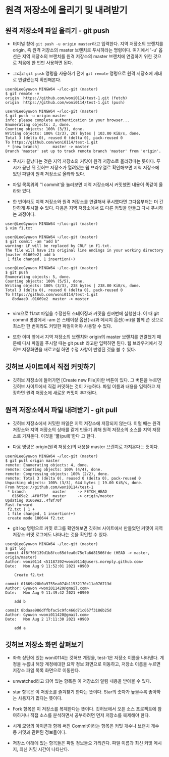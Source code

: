 # 원격 저장소에 올리기 및 내려받기

## 원격 저장소에 파일 올리기 - git push

* 터미널 창에 ```git push -u origin master```라고 입력한다. 지역 저장소의 브랜치를 origin, 즉 원격 저장소의 master 브랜치로 푸시하라는 명령이다. 여기에서 '-u' 옵션은 지역 저장소의 브랜치를 원격 저장소의 master 브랜치에 연결하기 위한 것으로 처음에 한 번만 사용하면 된다.

* 그리고 ```git push``` 명령을 사용하기 전에 ```git remote``` 명령으로 원격 저장소에 재대로 연결됐는지 확인해본다.

```
user@LeeGyuwon MINGW64 ~/loc-git (master)
$ git remote -v
origin  https://github.com/woni0114/test-1.git (fetch)
origin  https://github.com/woni0114/test-1.git (push)

user@LeeGyuwon MINGW64 ~/loc-git (master)
$ git push -u origin master
info: please complete authentication in your browser...
Enumerating objects: 3, done.
Counting objects: 100% (3/3), done.
Writing objects: 100% (3/3), 207 bytes | 103.00 KiB/s, done.
Total 3 (delta 0), reused 0 (delta 0), pack-reused 0
To https://github.com/woni0114/test-1.git
 * [new branch]      master -> master
Branch 'master' set up to track remote branch 'master' from 'origin'.

```

* 푸시가 끝났다는 것은 지역 저장소의 커밋이 원격 저장소로 올라갔따는 뜻이다. 푸시가 끝난 뒤 깃허브 저장소가 열려있는 웹 브라우절르 확인해보면 지역 저장소에 있던 파일이 원격 저장소로 올라와 았다.

* 파일 목록위의 '1 commit'을 눌러보면 지역 저장소에서 커밋했떤 내용이 똑같이 올라와 있다.

* 한 번이라도 지역 저장소와 원격 저장소를 연결해서 푸시했다면 그다음부터는 더 간단하게 푸시할 수 있다. 다음은 지역 저장소에서 또 다른 커밋을 만들고 다시 푸시하는 과정이다.

```
user@LeeGyuwon MINGW64 ~/loc-git (master)
$ vim f1.txt

user@LeeGyuwon MINGW64 ~/loc-git (master)
$ git commit -am "add b"
warning: LF will be replaced by CRLF in f1.txt.
The file will have its original line endings in your working directory
[master 01669e2] add b
 1 file changed, 1 insertion(+)

user@LeeGyuwon MINGW64 ~/loc-git (master)
$ git push
Enumerating objects: 5, done.
Counting objects: 100% (5/5), done.
Writing objects: 100% (3/3), 238 bytes | 238.00 KiB/s, done.
Total 3 (delta 0), reused 0 (delta 0), pack-reused 0
To https://github.com/woni0114/test-1.git
   8bdaae9..01669e2  master -> master


```

* vim으로 f1.txt 파일을 수정한뒤 스테이징과 커밋을 한꺼번에 실행한다. 이 때 git commit 명령에서 -am 은 스테이징 옵션(-a)과 메시지 옵션(-m)을 함께 쓴 것으로 최소한 한 번이라도 커밋한 파일이어야 사용할 수 있다.

* 또한 이미 앞에서 지역 저장소의 브랜치와 origin의 master 브랜치를 연결했기 때문에 다시 파일을 푸시할 때는 git push 라고만 입력하면 된다. 웹 브라우저에서 깃허브 저장화면을 새로고침 하면 수정 사항이 반영된 것을 볼 수 있다.

## 깃허브 사이트에서 직접 커밋하기

* 깃허브 저장소에 들어가면 [Create new File]이란 버튼이 있다. 그 버튼을 누르면 깃허브 사이트에서 직접 커밋하는 것이 가능하다. 파일 이름과 내용을 입력하고 저장하면 원격 저장소에 새로운 커밋이 추가된다.

## 원격 저장소에서 파일 내려받기 - git pull

* 깃허브 저장소에서 커밋한 파일은 지역 저장소에 저장되지 않는다. 이럴 때는 원격 저장소와 지역 저장소의 상태를 같게 만들기 위해 원격 저장소의 소스를 지역 저장소로 가져온다. 이것을 '풀(pull)'한다 고 한다.

* 다음 명령은 origin(원격 저장소)의 내용을 master 브랜치로 가져온다는 뜻이다.

```
user@LeeGyuwon MINGW64 ~/loc-git (master)
$ git pull origin master
remote: Enumerating objects: 4, done.
remote: Counting objects: 100% (4/4), done.
remote: Compressing objects: 100% (2/2), done.
remote: Total 3 (delta 0), reused 0 (delta 0), pack-reused 0
Unpacking objects: 100% (3/3), 644 bytes | 19.00 KiB/s, done.
From https://github.com/woni0114/test-1
 * branch            master     -> FETCH_HEAD
   01669e2..4f8f70f  master     -> origin/master
Updating 01669e2..4f8f70f
Fast-forward
 f2.txt | 1 +
 1 file changed, 1 insertion(+)
 create mode 100644 f2.txt

```

* git log 명령으로 커밋 로그를 확인해보면 깃허브 사이트에서 만들었던 커밋이 지역 저장소 커밋 로그에도 나타나는 것을 확인할 수 있다.

```
user@LeeGyuwon MINGW64 ~/loc-git (master)
$ git log
commit 4f8f70f139d1b8fcc65dfea0d75e7a6d81566fde (HEAD -> master, origin/master)
Author: woni0114 <51187392+woni0114@users.noreply.github.com>
Date:   Mon Aug 9 11:52:01 2021 +0900

    Create f2.txt

commit 01669e28b0a9755ea074b11532170c11a076713d
Author: Gyuwon <woni011420@gmail.com>
Date:   Mon Aug 9 11:49:42 2021 +0900

    add b

commit 8bdaae986dffbfac5c9fc466d71c057f3186b25d
Author: Gyuwon <woni011420@gmail.com>
Date:   Mon Aug 2 17:11:30 2021 +0900

    add a

```

## 깃허브 저장소 화면 살펴보기

* 좌측 상단에 있는 woni0114는 깃허브 계정을, test-1은 저장소 이름을 나타낸다. 계정을 누름녀 해당 계정에대한 요약 정보 화면으로 이동하고, 저장소 이름을 누르면 저장소 파일 목록 화면으로 이동한다.

* unwatched라고 되어 있는 항목은 이 저장소의 알림 내용을 받아볼 수 있다.

* star 항목은 이 저장소를 즐겨찾기 한다는 뜻이다. Star의 숫자가 높을수록 좋아하는 사용자가 많다는 뜻이다.

* Fork 항목은 이 저장소를 복제한다는 뜻이다. 깃허브에서 오픈 소스 프로젝트에 참여하거나 직접 소스를 분석하면서 공부하려면 먼저 저장소를 복제해야 한다.

* 시계 모양의 아이콘과 함께 써진 Commit이라는 항목은 커밋 개수나 브랜치 개수 등 커밋과 관련된 정보들이다.
 
* 저장소 아래에 있는 항목들은 파일 정보들으 가리킨다. 파일 이름과 최신 커밋 메시지, 최신 커밋 시간이 나타난다.
